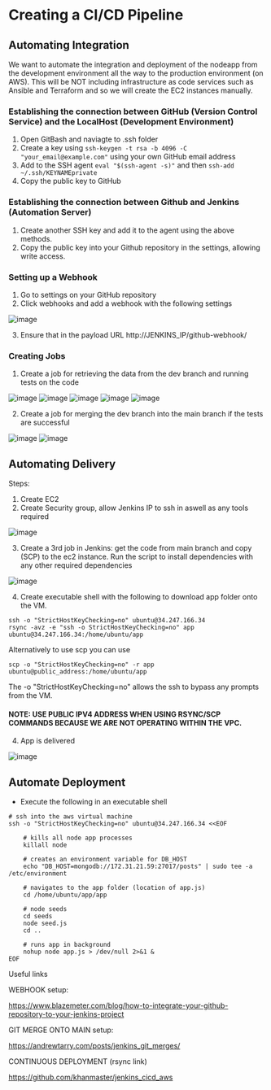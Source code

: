 # Creating a CI/CD Pipeline

## Automating Integration

We want to automate the integration and deployment of the nodeapp from the development environment all the way to the production environment (on AWS). This will be NOT including infrastructure as code services such as Ansible and Terraform and so we will create the EC2 instances manually. 

### Establishing the connection between GitHub (Version Control Service) and the LocalHost (Development Environment)

1. Open GitBash and naviagte to .ssh folder
2. Create a key using `ssh-keygen -t rsa -b 4096 -C "your_email@example.com"` using your own GitHub email address
3. Add to the SSH agent `eval "$(ssh-agent -s)"` and then `ssh-add ~/.ssh/KEYNAMEprivate`
4. Copy the public key to GitHub 

### Establishing the connection between Github and Jenkins (Automation Server)

1. Create another SSH key and add it to the agent using the above methods.
2. Copy the public key into your Github repository in the settings, allowing write access. 

### Setting up a Webhook

1. Go to settings on your GitHub repository
2. Click webhooks and add a webhook with the following settings

![image](https://user-images.githubusercontent.com/110126036/188120513-50151f56-6b5b-43c7-a1ef-47ee224744be.png)

3. Ensure that in the payload URL http://JENKINS_IP/github-webhook/

### Creating Jobs

1. Create a job for retrieving the data from the dev branch and running tests on the code

![image](https://user-images.githubusercontent.com/110126036/188121286-0774134c-05ae-4a5e-b080-e32fc4f2a316.png)
![image](https://user-images.githubusercontent.com/110126036/188121420-69697487-718c-4f07-8571-1f4e8d1b8671.png)
![image](https://user-images.githubusercontent.com/110126036/188121480-60324bac-7643-494d-ab84-c58c8767101e.png)
![image](https://user-images.githubusercontent.com/110126036/188121525-86bb587c-e731-4d0f-bf29-06731886ae4d.png)
![image](https://user-images.githubusercontent.com/110126036/188121573-7ebee24d-b02a-4bf7-85e4-15e79783c3ca.png)


2. Create a job for merging the dev branch into the main branch if the tests are successful

![image](https://user-images.githubusercontent.com/110126036/188121734-3e290a7b-ed2a-4eef-b884-d6dc7741b72e.png)
![image](https://user-images.githubusercontent.com/110126036/188121793-53239ca5-47a2-4c6c-afe7-67338cc9498a.png)

## Automating Delivery

Steps: 

1. Create EC2
2. Create Security group, allow Jenkins IP to ssh in aswell as any tools required

![image](https://user-images.githubusercontent.com/110126036/188125152-aa2ffd30-5bd9-4edc-b7bd-07198cef3fc3.png)

3. Create a 3rd job in Jenkins: get the code from main branch and copy (SCP) to the ec2 instance. Run the script to install dependencies with any other required dependencies

![image](https://user-images.githubusercontent.com/110126036/188125305-69876ff1-7e38-463d-92f2-492cc6d94ec0.png)

4. Create executable shell with the following to download app folder onto the VM.

```
ssh -o "StrictHostKeyChecking=no" ubuntu@34.247.166.34
rsync -avz -e "ssh -o StrictHostKeyChecking=no" app ubuntu@34.247.166.34:/home/ubuntu/app
```

Alternatively to use scp you can use

```
scp -o "StrictHostKeyChecking=no" -r app ubuntu@public_address:/home/ubuntu/app
```

The -o "StrictHostKeyChecking=no" allows the ssh to bypass any prompts from the VM.

#### NOTE: USE PUBLIC IPV4 ADDRESS WHEN USING RSYNC/SCP COMMANDS BECAUSE WE ARE NOT OPERATING WITHIN THE VPC.

4. App is delivered 

![image](https://user-images.githubusercontent.com/110126036/188125456-6faec4e9-49bd-46ed-8d7a-169a6b149bb1.png)

## Automate Deployment

- Execute the following in an executable shell

```
# ssh into the aws virtual machine
ssh -o "StrictHostKeyChecking=no" ubuntu@34.247.166.34 <<EOF

    # kills all node app processes
    killall node
    
    # creates an environment variable for DB_HOST
    echo "DB_HOST=mongodb://172.31.21.59:27017/posts" | sudo tee -a /etc/environment
    
    # navigates to the app folder (location of app.js)
    cd /home/ubuntu/app/app
    
    # node seeds
    cd seeds
    node seed.js
    cd ..
    
    # runs app in background
    nohup node app.js > /dev/null 2>&1 &
EOF
```

Useful links

WEBHOOK setup:

https://www.blazemeter.com/blog/how-to-integrate-your-github-repository-to-your-jenkins-project

GIT MERGE ONTO MAIN setup:

https://andrewtarry.com/posts/jenkins_git_merges/

CONTINUOUS DEPLOYMENT (rsync link)

https://github.com/khanmaster/jenkins_cicd_aws
